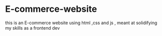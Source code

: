 # E-commerce-website
this is an E-commerce website using html ,css and js , meant at solidifying my skills as a frontend dev
